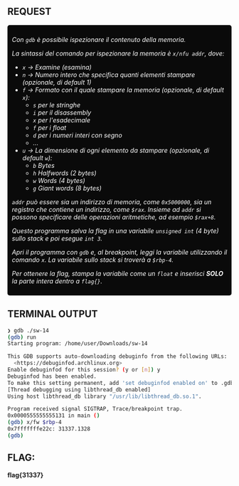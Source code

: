 ## REQUEST

<div style="background-color:rgb(10, 10, 10); padding: 10px; border-radius: 5px; color: white; font-style: italic; box-shadow: 0px 8px 8px rgba(255, 255, 255, 0.3);">

Con `gdb` è possibile ispezionare il contenuto della memoria.

La sintassi del comando per ispezionare la memoria è `x/nfu addr`, dove:

- `x` → Examine (esamina)
- `n` → Numero intero che specifica quanti elementi stampare (opzionale, di default 1)
- `f` → Formato con il quale stampare la memoria (opzionale, di default `x`):
  - `s` per le stringhe
  - `i` per il disassembly
  - `x` per l'esadecimale
  - `f` per i float
  - `d` per i numeri interi con segno
  - ...
- `u` → La dimensione di ogni elemento da stampare (opzionale, di default `w`):
  - `b` Bytes
  - `h` Halfwords (2 bytes)
  - `w` Words (4 bytes)
  - `g` Giant words (8 bytes)

`addr` può essere sia un indirizzo di memoria, come `0x5000000`, sia un registro che contiene un indirizzo, come `$rax`. Insieme ad `addr` si possono specificare delle operazioni aritmetiche, ad esempio `$rax+8`.

Questo programma salva la flag in una variabile `unsigned int` (4 byte) sullo stack e poi esegue `int 3`.

Apri il programma con `gdb` e, al breakpoint, leggi la variabile utilizzando il comando `x`. La variabile sullo stack si troverà a `$rbp-4`.

Per ottenere la flag, stampa la variabile come un `float` e inserisci **SOLO** la parte intera dentro a `flag{}`.
</div>

## TERMINAL OUTPUT

```sh
❯ gdb ./sw-14
(gdb) run
Starting program: /home/user/Downloads/sw-14 

This GDB supports auto-downloading debuginfo from the following URLs:
  <https://debuginfod.archlinux.org>
Enable debuginfod for this session? (y or [n]) y
Debuginfod has been enabled.
To make this setting permanent, add 'set debuginfod enabled on' to .gdbinit.
[Thread debugging using libthread_db enabled]
Using host libthread_db library "/usr/lib/libthread_db.so.1".

Program received signal SIGTRAP, Trace/breakpoint trap.
0x0000555555555131 in main ()
(gdb) x/fw $rbp-4
0x7fffffffe22c:	31337.1328
(gdb) 
```
## FLAG:

**flag{31337}**